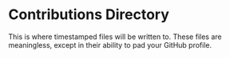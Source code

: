 # Contributions Directory

This is where timestamped files will be written to. These files are meaningless,
except in their ability to pad your GitHub profile.
